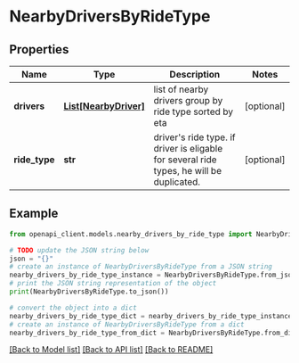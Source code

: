 # NearbyDriversByRideType


## Properties

Name | Type | Description | Notes
------------ | ------------- | ------------- | -------------
**drivers** | [**List[NearbyDriver]**](NearbyDriver.md) | list of nearby drivers group by ride type sorted by eta | [optional] 
**ride_type** | **str** | driver&#39;s ride type. if driver is eligable for several ride types, he will be duplicated. | [optional] 

## Example

```python
from openapi_client.models.nearby_drivers_by_ride_type import NearbyDriversByRideType

# TODO update the JSON string below
json = "{}"
# create an instance of NearbyDriversByRideType from a JSON string
nearby_drivers_by_ride_type_instance = NearbyDriversByRideType.from_json(json)
# print the JSON string representation of the object
print(NearbyDriversByRideType.to_json())

# convert the object into a dict
nearby_drivers_by_ride_type_dict = nearby_drivers_by_ride_type_instance.to_dict()
# create an instance of NearbyDriversByRideType from a dict
nearby_drivers_by_ride_type_from_dict = NearbyDriversByRideType.from_dict(nearby_drivers_by_ride_type_dict)
```
[[Back to Model list]](../README.md#documentation-for-models) [[Back to API list]](../README.md#documentation-for-api-endpoints) [[Back to README]](../README.md)


